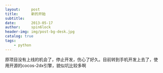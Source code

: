 ```yaml
---
layout:     post
title:      新的开始
subtitle:   
date:       2013-05-17
author:     spin6lock
header-img: img/post-bg-desk.jpg
catalog: true
tags:
    - python
---
```

原项目没有上线的机会了，停止开发，伤心了好久。目前转到手机开发上去了，使用开源的cocos-2dx引擎，貌似坑比较多啊
